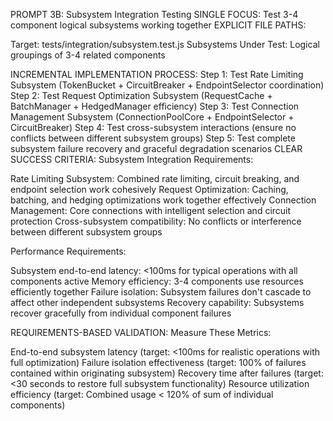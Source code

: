 PROMPT 3B: Subsystem Integration Testing
SINGLE FOCUS: Test 3-4 component logical subsystems working together
EXPLICIT FILE PATHS:

Target: tests/integration/subsystem.test.js
Subsystems Under Test: Logical groupings of 3-4 related components

INCREMENTAL IMPLEMENTATION PROCESS:
Step 1: Test Rate Limiting Subsystem (TokenBucket + CircuitBreaker + EndpointSelector coordination)
Step 2: Test Request Optimization Subsystem (RequestCache + BatchManager + HedgedManager efficiency)
Step 3: Test Connection Management Subsystem (ConnectionPoolCore + EndpointSelector + CircuitBreaker)
Step 4: Test cross-subsystem interactions (ensure no conflicts between different subsystem groups)
Step 5: Test complete subsystem failure recovery and graceful degradation scenarios
CLEAR SUCCESS CRITERIA:
Subsystem Integration Requirements:

Rate Limiting Subsystem: Combined rate limiting, circuit breaking, and endpoint selection work cohesively
Request Optimization: Caching, batching, and hedging optimizations work together effectively
Connection Management: Core connections with intelligent selection and circuit protection
Cross-subsystem compatibility: No conflicts or interference between different subsystem groups

Performance Requirements:

Subsystem end-to-end latency: <100ms for typical operations with all components active
Memory efficiency: 3-4 components use resources efficiently together
Failure isolation: Subsystem failures don't cascade to affect other independent subsystems
Recovery capability: Subsystems recover gracefully from individual component failures

REQUIREMENTS-BASED VALIDATION:
Measure These Metrics:

End-to-end subsystem latency (target: <100ms for realistic operations with full optimization)
Failure isolation effectiveness (target: 100% of failures contained within originating subsystem)
Recovery time after failures (target: <30 seconds to restore full subsystem functionality)
Resource utilization efficiency (target: Combined usage < 120% of sum of individual components)